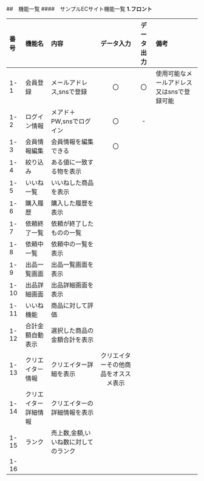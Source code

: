 ##　機能一覧
####　サンプルECサイト機能一覧
**1.フロント**

|番号|機能名|内容|データ入力|データ出力|備考|
|:---|:---|:---|:---:|:---:|:---|
|1-1|会員登録|メールアドレス,snsで登録|〇|〇|使用可能なメールアドレス又はsnsで登録可能|
|1-2|ログイン情報|メアド＋PW,snsでログイン|〇|-||
|1-3|会員情報編集|会員情報を編集できる|〇|||
|1-4|絞り込み|ある値に一致する物を表示||||
|1-5|いいね一覧|いいねした商品を表示||||
|1-6|購入履歴|購入した履歴を表示||||
|1-7|依頼終了一覧|依頼が終了したものの一覧||||
|1-8|依頼中一覧|依頼中の一覧を表示||||
|1-9|出品一覧画面|出品一覧画面を表示|||||||
|1-10|出品詳細画面|出品詳細画面を表示|||||||
|1-11|いいね機能|商品に対して評価|||||||
|1-12|合計金額自動表示|選択した商品の金額合計を表示|||||||
|1-13|クリエイター情報|クリエイター詳細を表示|クリエイターその他商品をオススメ表示||||||
|1-14|クリエイター詳細情報|クリエイターの詳細情報を表示|||||||
|1-15|ランク|売上数,金額,いいね数に対してのランク|||||||
|1-16|||||||||
